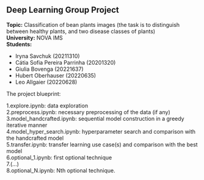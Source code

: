 ## Deep Learning Group Project 
**Topic:** Classification of bean plants images (the task is to distinguish between healthy plants, and two disease classes of plants) <br>
**University:** NOVA IMS <br>
**Students:** <br>
- Iryna Savchuk (20211310)
- Cátia Sofia Pereira Parrinha (20201320)
- Giulia Bovenga (20221637)
- Hubert Oberhauser	(20220635)
- Leo Allgaier (20220628)


The project blueprint:

1.explore.ipynb: data exploration <br>
2.preprocess.ipynb: necessary preprocessing of the data (if any)<br>
3.model_handcrafted.ipynb: sequential model construction in a greedy iterative manner<br>
4.model_hyper_search.ipynb: hyperparameter search and comparison with the handcrafted model<br>
5.transfer.ipynb: transfer learning use case(s) and comparison with the best model<br>
6.optional_1.ipynb: first optional technique<br>
7.(...)<br>
8.optional_N.ipynb: Nth optional technique.<br>